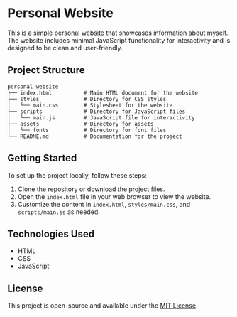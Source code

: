 # Personal Website

This is a simple personal website that showcases information about myself. The website includes minimal JavaScript functionality for interactivity and is designed to be clean and user-friendly.

## Project Structure

```
personal-website
├── index.html          # Main HTML document for the website
├── styles              # Directory for CSS styles
│   └── main.css        # Stylesheet for the website
├── scripts             # Directory for JavaScript files
│   └── main.js         # JavaScript file for interactivity
├── assets              # Directory for assets
│   └── fonts           # Directory for font files
└── README.md           # Documentation for the project
```

## Getting Started

To set up the project locally, follow these steps:

1. Clone the repository or download the project files.
2. Open the `index.html` file in your web browser to view the website.
3. Customize the content in `index.html`, `styles/main.css`, and `scripts/main.js` as needed.

## Technologies Used

- HTML
- CSS
- JavaScript

## License

This project is open-source and available under the [MIT License](LICENSE).

